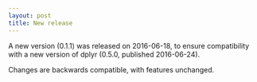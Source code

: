 ```yaml
---
layout: post
title: New release
---
```


A new version (0.1.1) was released on 2016-06-18, to ensure compatibility with a new version of dplyr (0.5.0, published 2016-06-24).

Changes are backwards compatible, with features unchanged.
